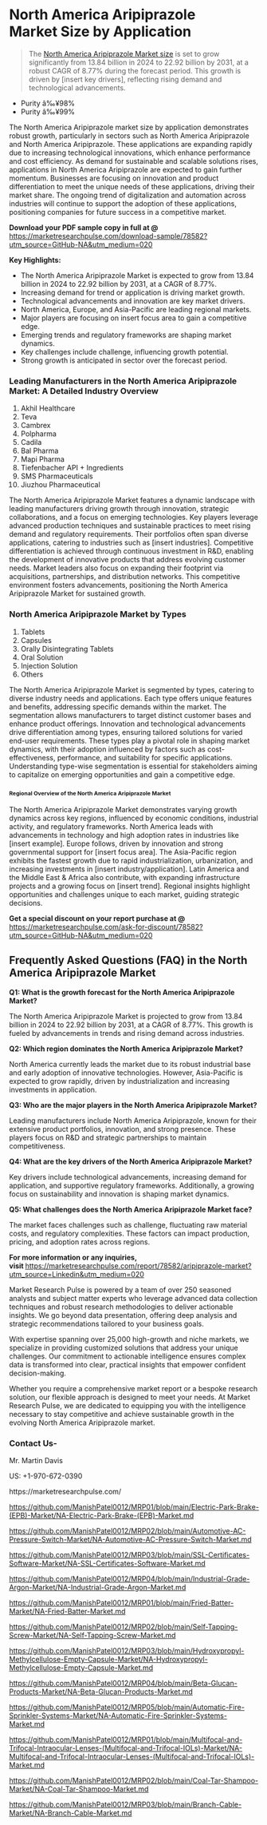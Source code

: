 <h1>North America Aripiprazole Market&nbsp;Size by Application</h1><blockquote><p>The <a href="https://marketresearchpulse.com/download-sample/78582?utm_source=GitHub-NA&amp;utm_medium=020">North America Aripiprazole Market size</a> is set to grow significantly from 13.84 billion in 2024 to 22.92 billion by 2031, at a robust CAGR of 8.77% during the forecast period. This growth is driven by [insert key drivers], reflecting rising demand and technological advancements.</p></blockquote><ul><li>Purity â‰¥98%<li> Purity â‰¥99%</li></ul><p>The North America Aripiprazole market size by application demonstrates robust growth, particularly in sectors such as North America Aripiprazole and North America Aripiprazole. These applications are expanding rapidly due to increasing technological innovations, which enhance performance and cost efficiency. As demand for sustainable and scalable solutions rises, applications in North America Aripiprazole are expected to gain further momentum. Businesses are focusing on innovation and product differentiation to meet the unique needs of these applications, driving their market share. The ongoing trend of digitalization and automation across industries will continue to support the adoption of these applications, positioning companies for future success in a competitive market.</p><p><strong>Download your PDF sample copy in full at @ </strong><a href="https://marketresearchpulse.com/download-sample/78582?utm_source=GitHub-NA&amp;utm_medium=020">https://marketresearchpulse.com/download-sample/78582?utm_source=GitHub-NA&amp;utm_medium=020</a></p><p><strong>Key Highlights: </strong></p><ul><li>The North America Aripiprazole Market is expected to grow from 13.84 billion in 2024 to 22.92 billion by 2031, at a CAGR of 8.77%.</li><li>Increasing demand for trend or application is driving market growth.</li><li>Technological advancements and innovation are key market drivers.</li><li>North America, Europe, and Asia-Pacific are leading regional markets.</li><li>Major players are focusing on insert focus area to gain a competitive edge.</li><li>Emerging trends and regulatory frameworks are shaping market dynamics.</li><li>Key challenges include challenge, influencing growth potential.</li><li>Strong growth is anticipated in sector over the forecast period.</li></ul><h3>Leading Manufacturers in the North America Aripiprazole Market: A Detailed Industry Overview</h3><ol><li>Akhil Healthcare</li><li>Teva</li><li>Cambrex</li><li>Polpharma</li><li>Cadila</li><li>Bal Pharma</li><li>Mapi Pharma</li><li>Tiefenbacher API + Ingredients</li><li>SMS Pharmaceuticals</li><li>Jiuzhou Pharmaceutical</li></ol><div class="flex max-w-full flex-col flex-grow"><div class="min-h-8 text-message flex w-full flex-col items-end gap-2 whitespace-normal break-words [.text-message+&amp;]:mt-5" dir="auto" data-message-author-role="assistant" data-message-id="fd8432e4-4910-450d-b182-61b7bfb0a01f" data-message-model-slug="gpt-4o"><div class="flex w-full flex-col gap-1 empty:hidden first:pt-[3px]"><div class="markdown prose w-full break-words dark:prose-invert light"><p>The North America Aripiprazole Market features a dynamic landscape with leading manufacturers driving growth through innovation, strategic collaborations, and a focus on emerging technologies. Key players leverage advanced production techniques and sustainable practices to meet rising demand and regulatory requirements. Their portfolios often span diverse applications, catering to industries such as [insert industries]. Competitive differentiation is achieved through continuous investment in R&amp;D, enabling the development of innovative products that address evolving customer needs. Market leaders also focus on expanding their footprint via acquisitions, partnerships, and distribution networks. This competitive environment fosters advancements, positioning the North America Aripiprazole Market for sustained growth.</p></div></div></div></div><h3>North America Aripiprazole Market by Types</h3><ol><li>Tablets<li> Capsules<li> Orally Disintegrating Tablets<li> Oral Solution<li> Injection Solution<li> Others</li></ol><div class="flex max-w-full flex-col flex-grow"><div class="min-h-8 text-message flex w-full flex-col items-end gap-2 whitespace-normal break-words [.text-message+&amp;]:mt-5" dir="auto" data-message-author-role="assistant" data-message-id="084470be-0bb7-4664-bddf-5156b4f41249" data-message-model-slug="gpt-4o-mini"><div class="flex w-full flex-col gap-1 empty:hidden first:pt-[3px]"><div class="markdown prose w-full break-words dark:prose-invert light"><p>The North America Aripiprazole Market is segmented by types, catering to diverse industry needs and applications. Each type offers unique features and benefits, addressing specific demands within the market. The segmentation allows manufacturers to target distinct customer bases and enhance product offerings. Innovation and technological advancements drive differentiation among types, ensuring tailored solutions for varied end-user requirements. These types play a pivotal role in shaping market dynamics, with their adoption influenced by factors such as cost-effectiveness, performance, and suitability for specific applications. Understanding type-wise segmentation is essential for stakeholders aiming to capitalize on emerging opportunities and gain a competitive edge.</p></div></div></div></div><h3><span style="font-size: 11px;">Regional Overview of the North America Aripiprazole Market</span></h3><div class="flex max-w-full flex-col flex-grow"><div class="min-h-8 text-message flex w-full flex-col items-end gap-2 whitespace-normal break-words [.text-message+&amp;]:mt-5" dir="auto" data-message-author-role="assistant" data-message-id="e9038762-ce64-4e30-91c9-9bd413514231" data-message-model-slug="gpt-4o-mini"><div class="flex w-full flex-col gap-1 empty:hidden first:pt-[3px]"><div class="markdown prose w-full break-words dark:prose-invert light"><p>The North America Aripiprazole Market demonstrates varying growth dynamics across key regions, influenced by economic conditions, industrial activity, and regulatory frameworks. North America leads with advancements in technology and high adoption rates in industries like [insert example]. Europe follows, driven by innovation and strong governmental support for [insert focus area]. The Asia-Pacific region exhibits the fastest growth due to rapid industrialization, urbanization, and increasing investments in [insert industry/application]. Latin America and the Middle East &amp; Africa also contribute, with expanding infrastructure projects and a growing focus on [insert trend]. Regional insights highlight opportunities and challenges unique to each market, guiding strategic decisions.</p></div></div></div></div><p><strong>Get a special discount on your report purchase at @ </strong><a href="https://marketresearchpulse.com/ask-for-discount/78582?utm_source=GitHub-NA&amp;utm_medium=020">https://marketresearchpulse.com/ask-for-discount/78582?utm_source=GitHub-NA&amp;utm_medium=020</a></p><h2>Frequently Asked Questions (FAQ) in the North America Aripiprazole Market</h2><p><strong>Q1: What is the growth forecast for the North America Aripiprazole Market?</strong></p><p>The North America Aripiprazole Market is projected to grow from 13.84 billion in 2024 to 22.92 billion by 2031, at a CAGR of 8.77%. This growth is fueled by advancements in trends and rising demand across industries.</p><p><strong>Q2: Which region dominates the North America Aripiprazole Market?</strong></p><p>North America currently leads the market due to its robust industrial base and early adoption of innovative technologies. However, Asia-Pacific is expected to grow rapidly, driven by industrialization and increasing investments in application.</p><p><strong>Q3: Who are the major players in the North America Aripiprazole Market?</strong></p><p>Leading manufacturers include North America Aripiprazole, known for their extensive product portfolios, innovation, and strong presence. These players focus on R&amp;D and strategic partnerships to maintain competitiveness.</p><p><strong>Q4: What are the key drivers of the North America Aripiprazole Market?</strong></p><p>Key drivers include technological advancements, increasing demand for application, and supportive regulatory frameworks. Additionally, a growing focus on sustainability and innovation is shaping market dynamics.</p><p><strong>Q5: What challenges does the North America Aripiprazole Market face?</strong></p><p>The market faces challenges such as challenge, fluctuating raw material costs, and regulatory complexities. These factors can impact production, pricing, and adoption rates across regions.</p><p><strong>For more information or any inquiries, visit&nbsp;</strong><a href="https://marketresearchpulse.com/report/78582/aripiprazole-market?utm_source=Linkedin&utm_medium=020">https://marketresearchpulse.com/report/78582/aripiprazole-market?utm_source=Linkedin&utm_medium=020</a></p><p>Market Research Pulse is powered by a team of over 250 seasoned analysts and subject matter experts who leverage advanced data collection techniques and robust research methodologies to deliver actionable insights. We go beyond data presentation, offering deep analysis and strategic recommendations tailored to your business goals.</p><p>With expertise spanning over 25,000 high-growth and niche markets, we specialize in providing customized solutions that address your unique challenges. Our commitment to actionable intelligence ensures complex data is transformed into clear, practical insights that empower confident decision-making.</p><p>Whether you require a comprehensive market report or a bespoke research solution, our flexible approach is designed to meet your needs. At Market Research Pulse, we are dedicated to equipping you with the intelligence necessary to stay competitive and achieve sustainable growth in the evolving North America Aripiprazole market.</p><h3><strong>Contact Us-</strong></h3><p>Mr. Martin Davis</p><p>US: +1-970-672-0390</p><p>https://marketresearchpulse.com/</p><p><a href="https://github.com/ManishPatel0012/MRP01/blob/main/Electric-Park-Brake-(EPB)-Market/NA-Electric-Park-Brake-(EPB)-Market.md">https://github.com/ManishPatel0012/MRP01/blob/main/Electric-Park-Brake-(EPB)-Market/NA-Electric-Park-Brake-(EPB)-Market.md</a></p><p><a href="https://github.com/ManishPatel0012/MRP02/blob/main/Automotive-AC-Pressure-Switch-Market/NA-Automotive-AC-Pressure-Switch-Market.md">https://github.com/ManishPatel0012/MRP02/blob/main/Automotive-AC-Pressure-Switch-Market/NA-Automotive-AC-Pressure-Switch-Market.md</a></p><p><a href="https://github.com/ManishPatel0012/MRP03/blob/main/SSL-Certificates-Software-Market/NA-SSL-Certificates-Software-Market.md">https://github.com/ManishPatel0012/MRP03/blob/main/SSL-Certificates-Software-Market/NA-SSL-Certificates-Software-Market.md</a></p><p><a href="https://github.com/ManishPatel0012/MRP04/blob/main/Industrial-Grade-Argon-Market/NA-Industrial-Grade-Argon-Market.md">https://github.com/ManishPatel0012/MRP04/blob/main/Industrial-Grade-Argon-Market/NA-Industrial-Grade-Argon-Market.md</a></p><p><a href="https://github.com/ManishPatel0012/MRP01/blob/main/Fried-Batter-Market/NA-Fried-Batter-Market.md">https://github.com/ManishPatel0012/MRP01/blob/main/Fried-Batter-Market/NA-Fried-Batter-Market.md</a></p><p><a href="https://github.com/ManishPatel0012/MRP02/blob/main/Self-Tapping-Screw-Market/NA-Self-Tapping-Screw-Market.md">https://github.com/ManishPatel0012/MRP02/blob/main/Self-Tapping-Screw-Market/NA-Self-Tapping-Screw-Market.md</a></p><p><a href="https://github.com/ManishPatel0012/MRP03/blob/main/Hydroxypropyl-Methylcellulose-Empty-Capsule-Market/NA-Hydroxypropyl-Methylcellulose-Empty-Capsule-Market.md">https://github.com/ManishPatel0012/MRP03/blob/main/Hydroxypropyl-Methylcellulose-Empty-Capsule-Market/NA-Hydroxypropyl-Methylcellulose-Empty-Capsule-Market.md</a></p><p><a href="https://github.com/ManishPatel0012/MRP04/blob/main/Beta-Glucan-Products-Market/NA-Beta-Glucan-Products-Market.md">https://github.com/ManishPatel0012/MRP04/blob/main/Beta-Glucan-Products-Market/NA-Beta-Glucan-Products-Market.md</a></p><p><a href="https://github.com/ManishPatel0012/MRP05/blob/main/Automatic-Fire-Sprinkler-Systems-Market/NA-Automatic-Fire-Sprinkler-Systems-Market.md">https://github.com/ManishPatel0012/MRP05/blob/main/Automatic-Fire-Sprinkler-Systems-Market/NA-Automatic-Fire-Sprinkler-Systems-Market.md</a></p><p><a href="https://github.com/ManishPatel0012/MRP01/blob/main/Multifocal-and-Trifocal-Intraocular-Lenses-(Multifocal-and-Trifocal-IOLs)-Market/NA-Multifocal-and-Trifocal-Intraocular-Lenses-(Multifocal-and-Trifocal-IOLs)-Market.md">https://github.com/ManishPatel0012/MRP01/blob/main/Multifocal-and-Trifocal-Intraocular-Lenses-(Multifocal-and-Trifocal-IOLs)-Market/NA-Multifocal-and-Trifocal-Intraocular-Lenses-(Multifocal-and-Trifocal-IOLs)-Market.md</a></p><p><a href="https://github.com/ManishPatel0012/MRP02/blob/main/Coal-Tar-Shampoo-Market/NA-Coal-Tar-Shampoo-Market.md">https://github.com/ManishPatel0012/MRP02/blob/main/Coal-Tar-Shampoo-Market/NA-Coal-Tar-Shampoo-Market.md</a></p><p><a href="https://github.com/ManishPatel0012/MRP03/blob/main/Branch-Cable-Market/NA-Branch-Cable-Market.md">https://github.com/ManishPatel0012/MRP03/blob/main/Branch-Cable-Market/NA-Branch-Cable-Market.md</a></p>
